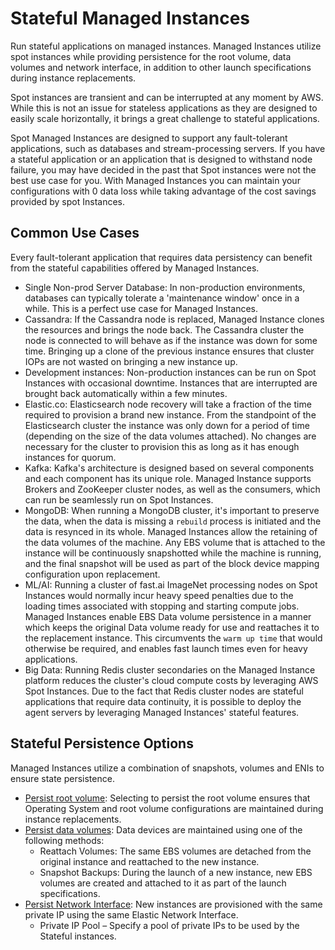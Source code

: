 # Stateful Managed Instances

Run stateful applications on managed instances. Managed Instances utilize spot instances while providing persistence for the root volume, data volumes and network interface, in addition to other launch specifications during instance replacements.

Spot instances are transient and can be interrupted at any moment by AWS. While this is not an issue for stateless applications as they are designed to easily scale horizontally, it brings a great challenge to stateful applications.

Spot Managed Instances are designed to support any fault-tolerant applications, such as databases and stream-processing servers. If you have a stateful application or an application that is designed to withstand node failure, you may have decided in the past that Spot instances were not the best use case for you. With Managed Instances you can maintain your configurations with 0 data loss while taking advantage of the cost savings provided by spot Instances.

## Common Use Cases

Every fault-tolerant application that requires data persistency can benefit from the stateful capabilities offered by Managed Instances.

- Single Non-prod Server Database: In non-production environments, databases can typically tolerate a 'maintenance window' once in a while. This is a perfect use case for Managed Instances.
- Cassandra: If the Cassandra node is replaced, Managed Instance clones the resources and brings the node back. The Cassandra cluster the node is connected to will behave as if the instance was down for some time. Bringing up a clone of the previous instance ensures that cluster IOPs are not wasted on bringing a new instance up.
- Development instances: Non-production instances can be run on Spot Instances with occasional downtime. Instances that are interrupted are brought back automatically within a few minutes.
- Elastic.co: Elasticsearch node recovery will take a fraction of the time required to provision a brand new instance. From the standpoint of the Elasticsearch cluster the instance was only down for a period of time (depending on the size of the data volumes attached). No changes are necessary for the cluster to provision this as long as it has enough instances for quorum.
- Kafka: Kafka's architecture is designed based on several components and each component has its unique role. Managed Instance supports Brokers and ZooKeeper cluster nodes, as well as the consumers, which can run be seamlessly run on Spot Instances.
- MongoDB: When running a MongoDB cluster, it's important to preserve the data, when the data is missing a `rebuild` process is initiated and the data is resynced in its whole. Managed Instances allow the retaining of the data volumes of the machine. Any EBS volume that is attached to the instance will be continuously snapshotted while the machine is running, and the final snapshot will be used as part of the block device mapping configuration upon replacement.
- ML/AI: Running a cluster of fast.ai ImageNet processing nodes on Spot Instances would normally incur heavy speed penalties due to the loading times associated with stopping and starting compute jobs. Managed Instances enable EBS Data volume persistence in a manner which keeps the original Data volume ready for use and reattaches it to the replacement instance. This circumvents the `warm up time` that would otherwise be required, and enables fast launch times even for heavy applications.
- Big Data: Running Redis cluster secondaries on the Managed Instance platform reduces the cluster's cloud compute costs by leveraging AWS Spot Instances. Due to the fact that Redis cluster nodes are stateful applications that require data continuity, it is possible to deploy the agent servers by leveraging Managed Instances' stateful features.

## Stateful Persistence Options

Managed Instances utilize a combination of snapshots, volumes and ENIs to ensure state persistence.

- [Persist root volume](managed-instance/features/root-volume-persistence): Selecting to persist the root volume ensures that Operating System and root volume configurations are maintained during instance replacements.
- [Persist data volumes](managed-instance/features/data-volume-persistence): Data devices are maintained using one of the following methods:
  - Reattach Volumes: The same EBS volumes are detached from the original instance and reattached to the new instance.
  - Snapshot Backups: During the launch of a new instance, new EBS volumes are created and attached to it as part of the launch specifications.
- [Persist Network Interface](managed-instance/features/network-persistence): New instances are provisioned with the same private IP using the same Elastic Network Interface.
  - Private IP Pool – Specify a pool of private IPs to be used by the Stateful instances.
